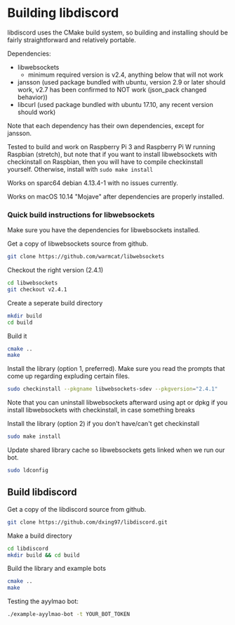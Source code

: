 # Building libdiscord

libdiscord uses the CMake build system, so building and installing should be fairly straightforward and relatively 
portable.

Dependencies: 
* libwebsockets 
    * minimum required version is v2.4, anything below that will not work
* jansson (used package bundled with ubuntu, version 2.9 or later should work, v2.7 has been confirmed to NOT work
(json_pack changed behavior))
* libcurl (used package bundled with ubuntu 17.10, any recent version should work)

Note that each dependency has their own dependencies, except for jansson. 

Tested to build and work on Raspberry Pi 3 and Raspberry Pi W running Raspbian (stretch), 
but note that if you want to install libwebsockets with checkinstall on Raspbian, 
then you will have to compile checkinstall yourself. Otherwise, install with ``sudo make install``

Works on sparc64 debian 4.13.4-1 with no issues currently.

Works on macOS 10.14 "Mojave" after dependencies are properly installed.

### Quick build instructions for libwebsockets

Make sure you have the dependencies for libwebsockets installed.

Get a copy of libwebsockets source from github.
```bash
git clone https://github.com/warmcat/libwebsockets 
```
Checkout the right version (2.4.1)
```bash
cd libwebsockets
git checkout v2.4.1
```
Create a seperate build directory
```bash
mkdir build
cd build
```
Build it
```bash
cmake ..
make
```
Install the library (option 1, preferred). Make sure you read the prompts that come up regarding expluding certain files.
```bash
sudo checkinstall --pkgname libwebsockets-sdev --pkgversion="2.4.1"
```
Note that you can uninstall libwebsockets afterward using apt or dpkg 
if you install libwebsockets with checkinstall, in case something breaks

Install the library (option 2) if you don't have/can't get checkinstall
```bash
sudo make install
```
Update shared library cache so libwebsockets gets linked when we run our bot.
```bash
sudo ldconfig
```
## Build libdiscord

Get a copy of the libdiscord source from github.
```bash
git clone https://github.com/dxing97/libdiscord.git
```
Make a build directory
```bash
cd libdiscord
mkdir build && cd build
```

Build the library and example bots
```bash
cmake ..
make
```

Testing the ayylmao bot:
```bash
./example-ayylmao-bot -t YOUR_BOT_TOKEN
```